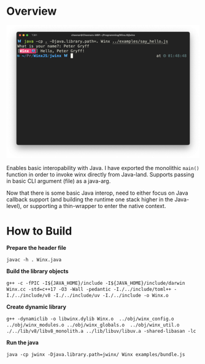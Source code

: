# Overview

![jni](../docs/images/jni.png)

Enables basic interopability with Java. I have exported the monolithic `main()` function in order to invoke winx directly from Java-land. Supports passing in basic CLI argument (file) as a java-arg. 

Now that there is some basic Java interop, need to either focus on Java callback support (and building the runtime one stack higher in the Java-level), or supporting a thin-wrapper to enter the native context. 

# How to Build

**Prepare the header file**

```
javac -h . Winx.java
```

**Build the library objects**

```
g++ -c -fPIC -I${JAVA_HOME}/include -I${JAVA_HOME}/include/darwin Winx.cc -std=c++17 -O3 -Wall -pedantic -I./../include/toml++ -I./../include/v8 -I./../include/uv -I./../include -o Winx.o 
```

**Create dynamic library**

```
g++ -dynamiclib -o libwinx.dylib Winx.o  ../obj/winx_config.o  ../obj/winx_modules.o ../obj/winx_globals.o  ../obj/winx_util.o ./../lib/v8/libv8_monolith.a ../lib/libuv/libuv.a -shared-libasan -lc
```

**Run the java**

```
java -cp jwinx -Djava.library.path=jwinx/ Winx examples/bundle.js
```